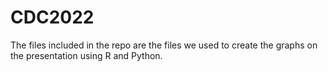 # CDC2022
The files included in the repo are the files we used to create the graphs on the presentation using R and Python.
